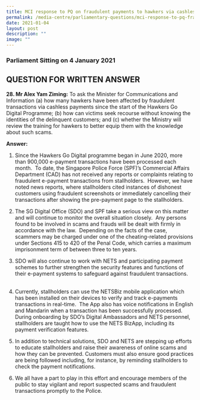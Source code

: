 ```yaml
---
title: MCI response to PQ on fraudulent payments to hawkers via cashless payment modes
permalink: /media-centre/parliamentary-questions/mci-response-to-pq-fraudulent-payments-to-hawkers/
date: 2021-01-04
layout: post
description: ""
image: ""
---
```

### Parliament Sitting on 4 January 2021

QUESTION FOR WRITTEN ANSWER
---------------------------

**28\. Mr Alex Yam Ziming:** To ask the Minister for Communications and Information (a) how many hawkers have been affected by fraudulent transactions via cashless payments since the start of the Hawkers Go Digital Programme; (b) how can victims seek recourse without knowing the identities of the delinquent customers; and (c) whether the Ministry will review the training for hawkers to better equip them with the knowledge about such scams.  
  
**Answer:**  
  
1. Since the Hawkers Go Digital programme began in June 2020, more than 900,000 e-payment transactions have been processed each month.  To date, the Singapore Police Force (SPF)’s Commercial Affairs Department (CAD) has not received any reports or complaints relating to fraudulent e-payment transactions from stallholders.  However, we have noted news reports, where stallholders cited instances of dishonest customers using fraudulent screenshots or immediately cancelling their transactions after showing the pre-payment page to the stallholders.   
  
2. The SG Digital Office (SDO) and SPF take a serious view on this matter and will continue to monitor the overall situation closely.  Any persons found to be involved in scams and frauds will be dealt with firmly in accordance with the law.  Depending on the facts of the case, scammers may be charged under one of the cheating-related provisions under Sections 415 to 420 of the Penal Code, which carries a maximum imprisonment term of between three to ten years.   
  
3. SDO will also continue to work with NETS and participating payment schemes to further strengthen the security features and functions of their e-payment systems to safeguard against fraudulent transactions.  
      
4. Currently, stallholders can use the NETSBiz mobile application which has been installed on their devices to verify and track e-payments transactions in real-time.  The App also has voice notifications in English and Mandarin when a transaction has been successfully processed. During onboarding by SDO’s Digital Ambassadors and NETS personnel, stallholders are taught how to use the NETS BizApp, including its payment verification features.  
  
5. In addition to technical solutions, SDO and NETS are stepping up efforts to educate stallholders and raise their awareness of online scams and how they can be prevented. Customers must also ensure good practices are being followed including, for instance, by reminding stallholders to check the payment notifications.  
  
6. We all have a part to play in this effort and encourage members of the public to stay vigilant and report suspected scams and fraudulent transactions promptly to the Police.